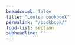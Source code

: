 ```yaml
---
breadcrumb: false
title: "Lenten cookbook"
permalink: "/cookbook/"
food-list: section
subheadline: ''
---
```


